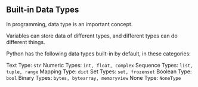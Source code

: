 ## Built-in Data Types

In programming, data type is an important concept.

Variables can store data of different types, and different types can do different things.

Python has the following data types built-in by default, in these categories:

Text Type:	`str`
Numeric Types:	`int, float, complex`
Sequence Types:	`list, tuple, range`
Mapping Type:	`dict`
Set Types:	`set, frozenset`
Boolean Type:	`bool`
Binary Types:	`bytes, bytearray, memoryview`
None Type:	`NoneType`